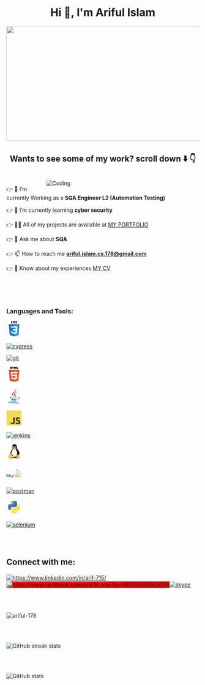 <h1 align="center">Hi 👋, I'm Ariful Islam</h1>
<img class="center"  height="300"  width="1200" src="https://i.postimg.cc/G3fwsv9X/hhjjhk.jpg"/>



<h2 align="center">Wants to see some of my work? scroll down ⬇️ 👇 </h2>

<br/>
<img align="right" alt="Coding" width="400" src="https://cdn.dribbble.com/users/1162077/screenshots/3848914/programmer.gif"/>

👉  🔭 I’m currently Working as a **SQA Engineer L2 (Automation Testing)**
 
👉  🌱 I’m currently learning **cyber security**

👉  👨‍💻 All of my projects are available at <a href="https://portfolio178.netlify.app">MY PORTFOLIO</a>
 

👉  💬 Ask me about **SQA**

👉  📫 How to reach me **ariful.islam.cs.178@gmail.com**

👉  📄 Know about my experiences <a href="https://drive.google.com/file/d/1E0w1OAaCIRe777Mq1DDI9YpnHzclDSRV/view" > MY CV </a>

<br/>





<br/>
<br/>

<h3 align="left">Languages and Tools:</h3>
<p align="center"> 
 
 <a href="https://www.w3schools.com/css/" target="_blank" rel="noreferrer"> <img src="https://raw.githubusercontent.com/devicons/devicon/master/icons/css3/css3-original-wordmark.svg" alt="css3" width="40" height="40"/> </a> 
 
 <a href="https://www.cypress.io" target="_blank" rel="noreferrer"> <img src="https://raw.githubusercontent.com/simple-icons/simple-icons/6e46ec1fc23b60c8fd0d2f2ff46db82e16dbd75f/icons/cypress.svg" alt="cypress" width="40" height="40"/> </a>
 
 <a href="https://git-scm.com/" target="_blank" rel="noreferrer"> <img src="https://www.vectorlogo.zone/logos/git-scm/git-scm-icon.svg" alt="git" width="40" height="40"/> </a>
 
 <a href="https://www.w3.org/html/" target="_blank" rel="noreferrer"> <img src="https://raw.githubusercontent.com/devicons/devicon/master/icons/html5/html5-original-wordmark.svg" alt="html5" width="40" height="40"/> </a>
 
 <a href="https://www.java.com" target="_blank" rel="noreferrer"> <img src="https://raw.githubusercontent.com/devicons/devicon/master/icons/java/java-original.svg" alt="java" width="40" height="40"/> </a>
 
 <a href="https://developer.mozilla.org/en-US/docs/Web/JavaScript" target="_blank" rel="noreferrer"> <img src="https://raw.githubusercontent.com/devicons/devicon/master/icons/javascript/javascript-original.svg" alt="javascript" width="40" height="40"/> </a>
 
 <a href="https://www.jenkins.io" target="_blank" rel="noreferrer"> <img src="https://www.vectorlogo.zone/logos/jenkins/jenkins-icon.svg" alt="jenkins" width="40" height="40"/> </a>
 
 <a href="https://www.linux.org/" target="_blank" rel="noreferrer"> <img src="https://raw.githubusercontent.com/devicons/devicon/master/icons/linux/linux-original.svg" alt="linux" width="40" height="40"/> </a>
 
 <a href="https://www.mysql.com/" target="_blank" rel="noreferrer"> <img src="https://raw.githubusercontent.com/devicons/devicon/master/icons/mysql/mysql-original-wordmark.svg" alt="mysql" width="40" height="40"/> </a>
 
 <a href="https://postman.com" target="_blank" rel="noreferrer"> <img src="https://www.vectorlogo.zone/logos/getpostman/getpostman-icon.svg" alt="postman" width="40" height="40"/> </a>
 
 <a href="https://www.python.org" target="_blank" rel="noreferrer"> <img src="https://raw.githubusercontent.com/devicons/devicon/master/icons/python/python-original.svg" alt="python" width="40" height="40"/> </a>
 
 <a href="https://www.selenium.dev" target="_blank" rel="noreferrer"> <img src="https://raw.githubusercontent.com/detain/svg-logos/780f25886640cef088af994181646db2f6b1a3f8/svg/selenium-logo.svg" alt="selenium" width="40" height="40"/> </a>
 
 </p>


<br/>
<br/>

<h2 align="left">Connect with me:</h2>
<p align="left">
<a  href="https://www.linkedin.com/in/arif-715/" target="blank"><img align="center" src="https://raw.githubusercontent.com/rahuldkjain/github-profile-readme-generator/master/src/images/icons/Social/linked-in-alt.svg" alt="https://www.linkedin.com/in/arif-715/" height="60" width="70" /></a>
<a href="https://www.facebook.com/profile.php?id=100059586523376" target="blank"><img align="center" src="https://raw.githubusercontent.com/rahuldkjain/github-profile-readme-generator/master/src/images/icons/Social/facebook.svg" alt="https://www.facebook.com/profile.php?id=100059586523376" height="60" width="70" style="background-color:red;"/></a><a href="https://join.skype.com/invite/yzFGo0e5u4G0" target="blank"><img align="center" src="https://raw.githubusercontent.com/rahuldkjain/github-profile-readme-generator/master/src/images/icons/Social/skype.svg" alt="skype" height="60" width="70"/></a>
 
 
</p>

<br/>
<br/>


<p><img align="center" src="https://github-readme-stats.vercel.app/api/top-langs?username=ariful-178&show_icons=true&locale=en&layout=compact" alt="ariful-178" /></p>

<br/>
<br/>

![GitHub streak stats](https://github-readme-streak-stats.herokuapp.com/?user=Ariful-178)  

<br/>
<br/>

![GitHub stats](https://github-readme-stats.vercel.app/api?username=Ariful-178&show_icons=true) 

<br/>
<br/>









